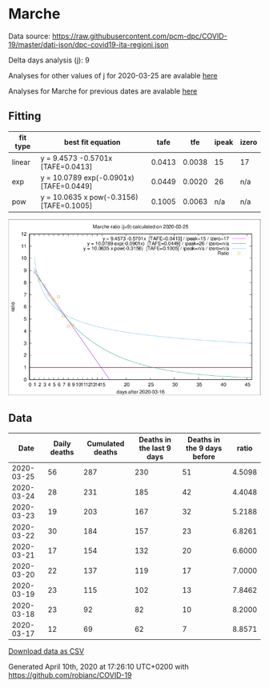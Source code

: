 # Marche

Data source: https://raw.githubusercontent.com/pcm-dpc/COVID-19/master/dati-json/dpc-covid19-ita-regioni.json

Delta days analysis (j): 9

Analyses for other values of j for 2020-03-25 are avalable [here](../README.md)

Analyses for Marche for previous dates are avalable [here](../../README.md)

## Fitting 
|fit type|best fit equation|tafe|tfe|ipeak|izero|
|-------|-----|--------|------|---|---|
|linear|y = 9.4573 -0.5701x  [TAFE=0.0413]|0.0413|0.0038|15|17|
|exp|y = 10.0789 exp(-0.0901x)  [TAFE=0.0449]|0.0449|0.0020|26|n/a|
|pow|y = 10.0635 x pow(-0.3156)  [TAFE=0.1005]|0.1005|0.0063|n/a|n/a|

![Plot](COVID-19_marche_j9_2020-03-25.png)

## Data
|Date|Daily deaths|Cumulated deaths|Deaths in the last 9 days|Deaths in the 9 days before|ratio|
|----|----------|-----------|-------|--------------------|-----|
|2020-03-25|56|287|230|51|4.5098|
|2020-03-24|28|231|185|42|4.4048|
|2020-03-23|19|203|167|32|5.2188|
|2020-03-22|30|184|157|23|6.8261|
|2020-03-21|17|154|132|20|6.6000|
|2020-03-20|22|137|119|17|7.0000|
|2020-03-19|23|115|102|13|7.8462|
|2020-03-18|23|92|82|10|8.2000|
|2020-03-17|12|69|62|7|8.8571|

[Download data as CSV](COVID-19_marche_j9_2020-03-25.csv)

Generated April 10th, 2020 at 17:26:10 UTC+0200 with https://github.com/robianc/COVID-19
